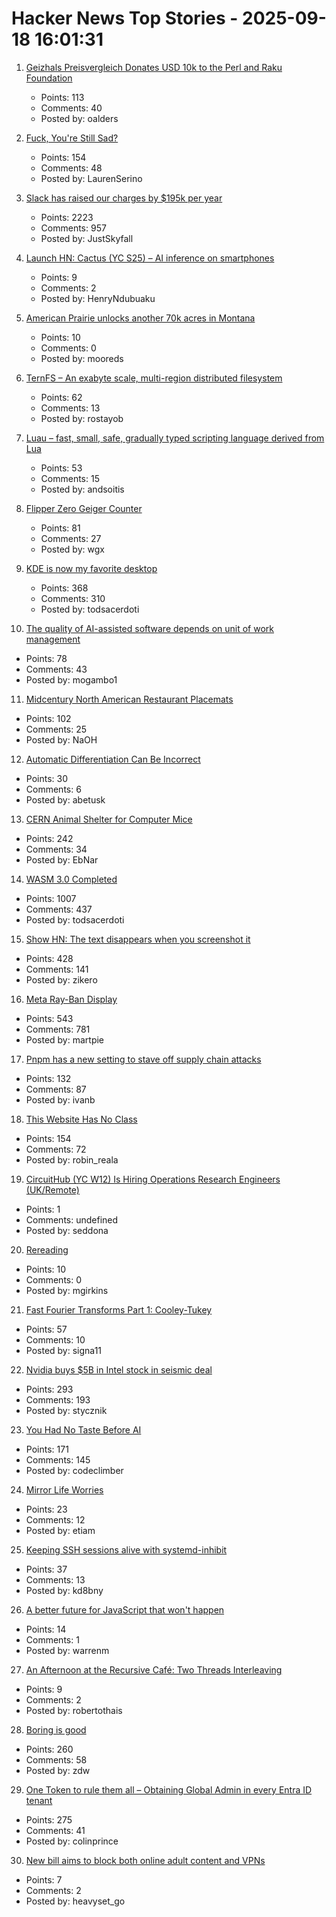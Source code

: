 # Hacker News Top Stories - 2025-09-18 16:01:31

1. [Geizhals Preisvergleich Donates USD 10k to the Perl and Raku Foundation](https://www.perl.com/article/geizhals-donates-to-tprf/)
   - Points: 113
   - Comments: 40
   - Posted by: oalders

2. [Fuck, You're Still Sad?](https://bessstillman.substack.com/p/oh-fuck-youre-still-sad)
   - Points: 154
   - Comments: 48
   - Posted by: LaurenSerino

3. [Slack has raised our charges by $195k per year](https://skyfall.dev/posts/slack)
   - Points: 2223
   - Comments: 957
   - Posted by: JustSkyfall

4. [Launch HN: Cactus (YC S25) – AI inference on smartphones](https://github.com/cactus-compute/cactus)
   - Points: 9
   - Comments: 2
   - Posted by: HenryNdubuaku

5. [American Prairie unlocks another 70k acres in Montana](https://earthhope.substack.com/p/victory-for-public-access-american)
   - Points: 10
   - Comments: 0
   - Posted by: mooreds

6. [TernFS – An exabyte scale, multi-region distributed filesystem](https://www.xtxmarkets.com/tech/2025-ternfs/)
   - Points: 62
   - Comments: 13
   - Posted by: rostayob

7. [Luau – fast, small, safe, gradually typed scripting language derived from Lua](https://luau.org/)
   - Points: 53
   - Comments: 15
   - Posted by: andsoitis

8. [Flipper Zero Geiger Counter](https://kasiin.top/blog/2025-08-04-flipper_zero_geiger_counter_module/)
   - Points: 81
   - Comments: 27
   - Posted by: wgx

9. [KDE is now my favorite desktop](https://kokada.dev/blog/kde-is-now-my-favorite-desktop/)
   - Points: 368
   - Comments: 310
   - Posted by: todsacerdoti

10. [The quality of AI-assisted software depends on unit of work management](https://blog.nilenso.com/blog/2025/09/15/ai-unit-of-work/)
   - Points: 78
   - Comments: 43
   - Posted by: mogambo1

11. [Midcentury North American Restaurant Placemats](https://casualarchivist.substack.com/p/order-up)
   - Points: 102
   - Comments: 25
   - Posted by: NaOH

12. [Automatic Differentiation Can Be Incorrect](https://www.stochasticlifestyle.com/the-numerical-analysis-of-differentiable-simulation-automatic-differentiation-can-be-incorrect/)
   - Points: 30
   - Comments: 6
   - Posted by: abetusk

13. [CERN Animal Shelter for Computer Mice](https://computer-animal-shelter.web.cern.ch/index.shtml)
   - Points: 242
   - Comments: 34
   - Posted by: EbNar

14. [WASM 3.0 Completed](https://webassembly.org/news/2025-09-17-wasm-3.0/)
   - Points: 1007
   - Comments: 437
   - Posted by: todsacerdoti

15. [Show HN: The text disappears when you screenshot it](https://unscreenshottable.vercel.app/?text=Hello)
   - Points: 428
   - Comments: 141
   - Posted by: zikero

16. [Meta Ray-Ban Display](https://www.meta.com/blog/meta-ray-ban-display-ai-glasses-connect-2025/)
   - Points: 543
   - Comments: 781
   - Posted by: martpie

17. [Pnpm has a new setting to stave off supply chain attacks](https://pnpm.io/blog/releases/10.16)
   - Points: 132
   - Comments: 87
   - Posted by: ivanb

18. [This Website Has No Class](https://aaadaaam.com/notes/no-class/)
   - Points: 154
   - Comments: 72
   - Posted by: robin_reala

19. [CircuitHub (YC W12) Is Hiring Operations Research Engineers (UK/Remote)](https://www.ycombinator.com/companies/circuithub/jobs/UM1QSjZ-operations-research-engineer)
   - Points: 1
   - Comments: undefined
   - Posted by: seddona

20. [Rereading](https://maxgirkins.com/writings/on-rereading)
   - Points: 10
   - Comments: 0
   - Posted by: mgirkins

21. [Fast Fourier Transforms Part 1: Cooley-Tukey](https://connorboyle.io/2025/09/11/fft-cooley-tukey.html)
   - Points: 57
   - Comments: 10
   - Posted by: signa11

22. [Nvidia buys $5B in Intel stock in seismic deal](https://www.tomshardware.com/pc-components/cpus/nvidia-and-intel-announce-jointly-developed-intel-x86-rtx-socs-for-pcs-with-nvidia-graphics-also-custom-nvidia-data-center-x86-processors-nvidia-buys-usd5-billion-in-intel-stock-in-seismic-deal)
   - Points: 293
   - Comments: 193
   - Posted by: stycznik

23. [You Had No Taste Before AI](https://matthewsanabria.dev/posts/you-had-no-taste-before-ai/)
   - Points: 171
   - Comments: 145
   - Posted by: codeclimber

24. [Mirror Life Worries](https://www.science.org/content/blog-post/mirror-life-worries)
   - Points: 23
   - Comments: 12
   - Posted by: etiam

25. [Keeping SSH sessions alive with systemd-inhibit](https://kd8bny.com/posts/session_inhibit/)
   - Points: 37
   - Comments: 13
   - Posted by: kd8bny

26. [A better future for JavaScript that won't happen](https://drewdevault.com/2025/09/17/2025-09-17-An-impossible-future-for-JS.html)
   - Points: 14
   - Comments: 1
   - Posted by: warrenm

27. [An Afternoon at the Recursive Café: Two Threads Interleaving](https://ipfs.io/ipfs/bafkreieiwashxhlv5epydts2apocoepdvjudzhpnrswqxcd3zm3i5gipyu)
   - Points: 9
   - Comments: 2
   - Posted by: robertothais

28. [Boring is good](https://jenson.org/boring/)
   - Points: 260
   - Comments: 58
   - Posted by: zdw

29. [One Token to rule them all – Obtaining Global Admin in every Entra ID tenant](https://dirkjanm.io/obtaining-global-admin-in-every-entra-id-tenant-with-actor-tokens/)
   - Points: 275
   - Comments: 41
   - Posted by: colinprince

30. [New bill aims to block both online adult content and VPNs](https://www.cnet.com/tech/services-and-software/new-bill-aims-to-block-both-online-adult-content-and-vpns/)
   - Points: 7
   - Comments: 2
   - Posted by: heavyset_go

